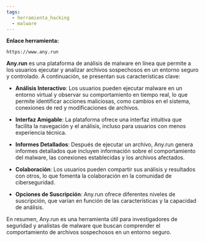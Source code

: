 ```yaml
---
tags:
  - herramienta_hacking
  - malware
---
```

**Enlace herramienta:**

```url
https://www.any.run
```

**Any.run** es una plataforma de análisis de malware en línea que permite a los usuarios ejecutar y analizar archivos sospechosos en un entorno seguro y controlado. A continuación, se presentan sus características clave:

- **Análisis Interactivo**: Los usuarios pueden ejecutar malware en un entorno virtual y observar su comportamiento en tiempo real, lo que permite identificar acciones maliciosas, como cambios en el sistema, conexiones de red y modificaciones de archivos.
    
- **Interfaz Amigable**: La plataforma ofrece una interfaz intuitiva que facilita la navegación y el análisis, incluso para usuarios con menos experiencia técnica.
    
- **Informes Detallados**: Después de ejecutar un archivo, Any.run genera informes detallados que incluyen información sobre el comportamiento del malware, las conexiones establecidas y los archivos afectados.
    
- **Colaboración**: Los usuarios pueden compartir sus análisis y resultados con otros, lo que fomenta la colaboración en la comunidad de ciberseguridad.
    
- **Opciones de Suscripción**: Any.run ofrece diferentes niveles de suscripción, que varían en función de las características y la capacidad de análisis.
    

En resumen, Any.run es una herramienta útil para investigadores de seguridad y analistas de malware que buscan comprender el comportamiento de archivos sospechosos en un entorno seguro.